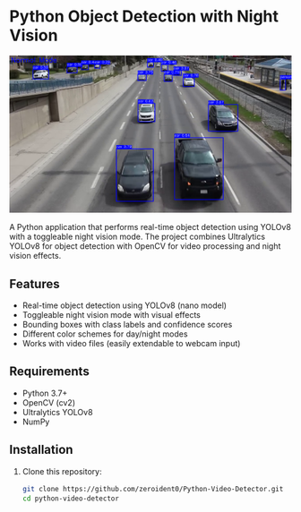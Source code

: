 
# Python Object Detection with Night Vision

![Demo](detect.PNG)

A Python application that performs real-time object detection using YOLOv8 with a toggleable night vision mode. The project combines Ultralytics YOLOv8 for object detection with OpenCV for video processing and night vision effects.

## Features

- Real-time object detection using YOLOv8 (nano model)
- Toggleable night vision mode with visual effects
- Bounding boxes with class labels and confidence scores
- Different color schemes for day/night modes
- Works with video files (easily extendable to webcam input)

## Requirements

- Python 3.7+
- OpenCV (cv2)
- Ultralytics YOLOv8
- NumPy

## Installation

1. Clone this repository:
   ```bash
   git clone https://github.com/zeroident0/Python-Video-Detector.git
   cd python-video-detector
